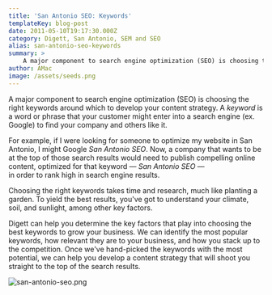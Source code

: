```yaml
---
title: 'San Antonio SEO: Keywords'
templateKey: blog-post
date: 2011-05-10T19:17:30.000Z
category: Digett, San Antonio, SEM and SEO
alias: san-antonio-seo-keywords
summary: > 
  	A major component to search engine optimization (SEO) is choosing the right keywords around which to develop your content strategy. A keyword is a word or phrase that your customer might enter into a search engine (ex. Google) to find your company and others like it.
author: AMac
image: /assets/seeds.png
---
```


A major component to search engine optimization (SEO) is choosing the right keywords around which to develop your content strategy. A _keyword_ is a word or phrase that your customer might enter into a search engine (ex. Google) to find your company and others like it.

For example, if I were looking for someone to optimize my website in San Antonio, I might Google _San Antonio SEO_. Now, a company that wants to be at the top of those search results would need to publish compelling online content, optimized for that keyword — _San Antonio SEO —_  
in order to rank high in search engine results.

Choosing the right keywords takes time and research, much like planting a garden. To yield the best results, you've got to understand your climate, soil, and sunlight, among other key factors.

Digett can help you determine the key factors that play into choosing the best keywords to grow your business. We can identify the most popular keywords, how relevant they are to your business, and how you stack up to the competition. Once we've hand-picked the keywords with the most potential, we can help you develop a content strategy that will shoot you straight to the top of the search results.

![san-antonio-seo.png](/sites/default/files/san-antonio-seo.png)